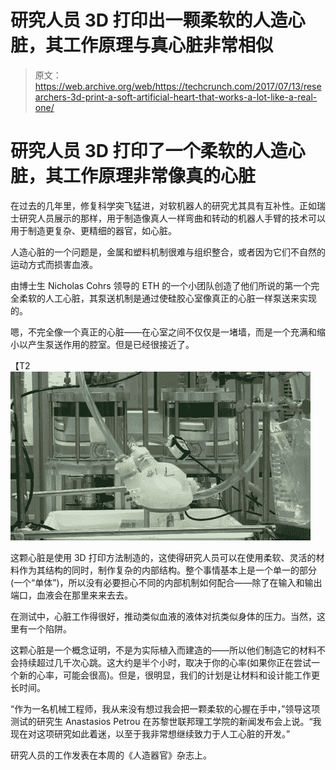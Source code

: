 # 研究人员 3D 打印出一颗柔软的人造心脏，其工作原理与真心脏非常相似 

> 原文：<https://web.archive.org/web/https://techcrunch.com/2017/07/13/researchers-3d-print-a-soft-artificial-heart-that-works-a-lot-like-a-real-one/>

# 研究人员 3D 打印了一个柔软的人造心脏，其工作原理非常像真的心脏

在过去的几年里，修复科学突飞猛进，对软机器人的研究尤其具有互补性。正如瑞士研究人员展示的那样，用于制造像真人一样弯曲和转动的机器人手臂的技术可以用于制造更复杂、更精细的器官，如心脏。

人造心脏的一个问题是，金属和塑料机制很难与组织整合，或者因为它们不自然的运动方式而损害血液。

由博士生 Nicholas Cohrs 领导的 ETH 的一个小团队创造了他们所说的第一个完全柔软的人工心脏，其泵送机制是通过使硅胶心室像真正的心脏一样泵送来实现的。

嗯，不完全像一个真正的心脏——在心室之间不仅仅是一堵墙，而是一个充满和缩小以产生泵送作用的腔室。但是已经很接近了。

【T2![](img/02a2c2f9618b29698009e5460d6ffe13.png)

这颗心脏是使用 3D 打印方法制造的，这使得研究人员可以在使用柔软、灵活的材料作为其结构的同时，制作复杂的内部结构。整个事情基本上是一个单一的部分(一个“单体”)，所以没有必要担心不同的内部机制如何配合——除了在输入和输出端口，血液会在那里来来去去。

在测试中，心脏工作得很好，推动类似血液的液体对抗类似身体的压力。当然，这里有一个陷阱。

这颗心脏是一个概念证明，不是为实际植入而建造的——所以他们制造它的材料不会持续超过几千次心跳。这大约是半个小时，取决于你的心率(如果你正在尝试一个新的心率，可能会很高)。但是，很明显，我们的计划是让材料和设计能工作更长时间。

“作为一名机械工程师，我从来没有想过我会把一颗柔软的心握在手中，”领导这项测试的研究生 Anastasios Petrou 在苏黎世联邦理工学院的新闻发布会上说。“我现在对这项研究如此着迷，以至于我非常想继续致力于人工心脏的开发。”

研究人员的工作发表在本周的《人造器官》杂志上。